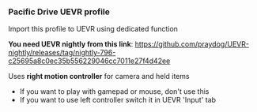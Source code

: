 ### Pacific Drive UEVR profile

Import this profile to UEVR using dedicated function

**You need UEVR nightly from this link**: https://github.com/praydog/UEVR-nightly/releases/tag/nightly-796-c25695a8c0ec35b556229046cc7011e27f4d42ee

Uses **right motion controller** for camera and held items

* If you want to play with gamepad or mouse, don't use this
* If you want to use left controller switch it in UEVR 'Input' tab
